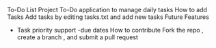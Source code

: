 To-Do List Project
To-Do application to manage daily tasks
How to add Tasks
Add tasks by editing tasks.txt and add new tasks
Future Features
- Task priority support
-due dates
How to contribute
Fork the repo , create a branch , and submit a pull request
